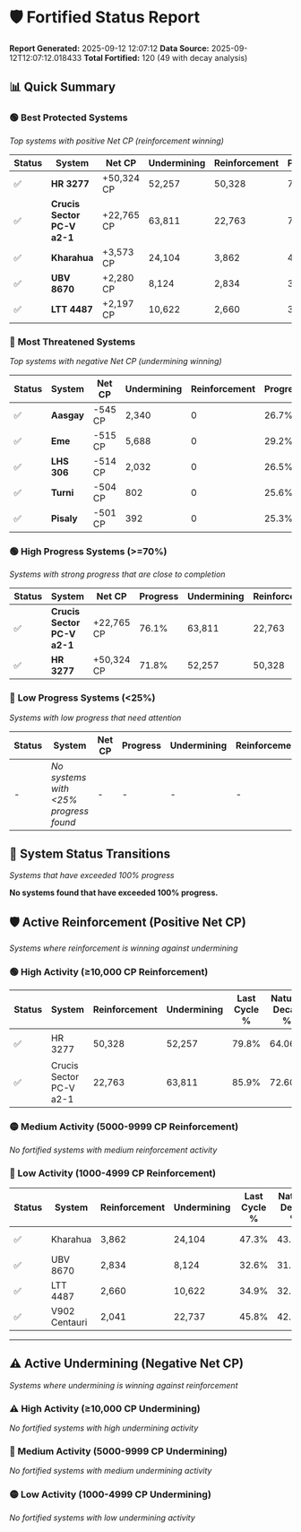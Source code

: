 # 🛡️ Fortified Status Report

**Report Generated:** 2025-09-12 12:07:12
**Data Source:** 2025-09-12T12:07:12.018433
**Total Fortified:** 120 (49 with decay analysis)

## 📊 Quick Summary

### 🟢 **Best Protected Systems**
*Top systems with positive Net CP (reinforcement winning)*

| Status | System | Net CP | Undermining | Reinforcement | Progress |
|--------|--------|--------|-------------|---------------|----------|
| ✅ | **HR 3277** | +50,324 CP | 52,257 | 50,328 | 71.8% |
| ✅ | **Crucis Sector PC-V a2-1** | +22,765 CP | 63,811 | 22,763 | 76.1% |
| ✅ | **Kharahua** | +3,573 CP | 24,104 | 3,862 | 43.6% |
| ✅ | **UBV 8670** | +2,280 CP | 8,124 | 2,834 | 31.4% |
| ✅ | **LTT 4487** | +2,197 CP | 10,622 | 2,660 | 33.3% |

### 🔴 **Most Threatened Systems**
*Top systems with negative Net CP (undermining winning)*

| Status | System | Net CP | Undermining | Reinforcement | Progress |
|--------|--------|--------|-------------|---------------|----------|
| ✅ | **Aasgay** | -545 CP | 2,340 | 0 | 26.7% |
| ✅ | **Eme** | -515 CP | 5,688 | 0 | 29.2% |
| ✅ | **LHS 306** | -514 CP | 2,032 | 0 | 26.5% |
| ✅ | **Turni** | -504 CP | 802 | 0 | 25.6% |
| ✅ | **Pisaly** | -501 CP | 392 | 0 | 25.3% |

### 🟢 **High Progress Systems (>=70%)**
*Systems with strong progress that are close to completion*

| Status | System | Net CP | Progress | Undermining | Reinforcement |
|--------|--------|--------|----------|-------------|---------------|
| ✅ | **Crucis Sector PC-V a2-1** | +22,765 CP | 76.1% | 63,811 | 22,763 |
| ✅ | **HR 3277** | +50,324 CP | 71.8% | 52,257 | 50,328 |

### 🔴 **Low Progress Systems (<25%)**
*Systems with low progress that need attention*

| Status | System | Net CP | Progress | Undermining | Reinforcement |
|--------|--------|--------|----------|-------------|---------------|
| - | *No systems with <25% progress found* | - | - | - | - |
## 🔄 System Status Transitions
*Systems that have exceeded 100% progress*

**No systems found that have exceeded 100% progress.**

## 🛡️ Active Reinforcement (Positive Net CP)
*Systems where reinforcement is winning against undermining*

### 🟢 High Activity (≥10,000 CP Reinforcement)

| Status | System | Reinforcement | Undermining | Last Cycle % | Natural Decay % | Current Progress % | Current CP | Net CP | Activity |
|--------|--------|---------------|-------------|--------------|-----------------|-------------------|------------|--------|----------|
| ✅ | HR 3277 | 50,328 | 52,257 | 79.8% | 64.06% | 71.8% | 466,700 | +50,324 | 🟢 High Reinforcement |
| ✅ | Crucis Sector PC-V a2-1 | 22,763 | 63,811 | 85.9% | 72.60% | 76.1% | 494,649 | +22,765 | 🟢 High Reinforcement |

### 🟡 Medium Activity (5000-9999 CP Reinforcement)

*No fortified systems with medium reinforcement activity*

### 🔴 Low Activity (1000-4999 CP Reinforcement)

| Status | System | Reinforcement | Undermining | Last Cycle % | Natural Decay % | Current Progress % | Current CP | Net CP | Activity |
|--------|--------|---------------|-------------|--------------|-----------------|-------------------|------------|--------|----------|
| ✅ | Kharahua | 3,862 | 24,104 | 47.3% | 43.05% | 43.6% | 283,400 | +3,573 | 🔵 Low Reinforcement |
| ✅ | UBV 8670 | 2,834 | 8,124 | 32.6% | 31.05% | 31.4% | 204,100 | +2,280 | 🔵 Low Reinforcement |
| ✅ | LTT 4487 | 2,660 | 10,622 | 34.9% | 32.96% | 33.3% | 216,449 | +2,197 | 🔵 Low Reinforcement |
| ✅ | V902 Centauri | 2,041 | 22,737 | 45.8% | 42.03% | 42.3% | 274,950 | +1,741 | 🔵 Low Reinforcement |


---

## ⚠️ Active Undermining (Negative Net CP)
*Systems where undermining is winning against reinforcement*

### ⚠️ High Activity (≥10,000 CP Undermining)

*No fortified systems with high undermining activity*

### 🔶 Medium Activity (5000-9999 CP Undermining)

*No fortified systems with medium undermining activity*

### 🟡 Low Activity (1000-4999 CP Undermining)

*No fortified systems with low undermining activity*
